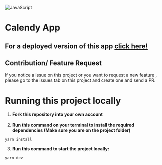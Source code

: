 ![JavaScript](https://img.shields.io/badge/javascript-%23323330.svg?style=for-the-badge&logo=javascript&logoColor=%23F7DF1E)

# Calendy App


## For a deployed version of this app [click here!](https://mern-calendar-tau.vercel.app/)

## Contribution/ Feature Request

If you notice a issue on this project or you want to request a new feature , please go to the issues tab on this project and create one and send a PR.

# Running this project locally


1. **Fork this repository into your own account** <br><br>
2. **Run this command on your terminal to install the required dependencies (Make sure you are on the project folder)**

```
yarn install
```

3. **Run this command to start the project locally:**

```
yarn dev
```
